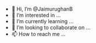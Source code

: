 - 👋 Hi, I’m @JaimurughanB
- 👀 I’m interested in ...
- 🌱 I’m currently learning ...
- 💞️ I’m looking to collaborate on ...
- 📫 How to reach me ...

<!---
JaimurughanB/JaimurughanB is a ✨ special ✨ repository because its `README.md` (this file) appears on your GitHub profile.
You can click the Preview link to take a look at your changes.
--->
